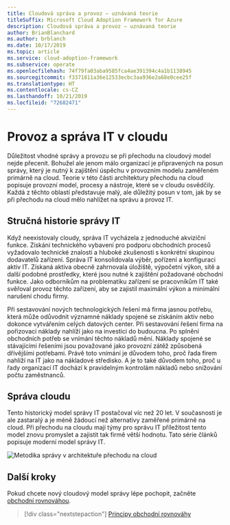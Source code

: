 ```yaml
---
title: Cloudová správa a provoz – uznávaná teorie
titleSuffix: Microsoft Cloud Adoption Framework for Azure
description: Cloudová správa a provoz – uznávaná teorie
author: BrianBlanchard
ms.author: brblanch
ms.date: 10/17/2019
ms.topic: article
ms.service: cloud-adoption-framework
ms.subservice: operate
ms.openlocfilehash: 74f79fa03aba9585fca4ae391394c4a1b1138945
ms.sourcegitcommit: f3371811a36e12533ecbc3aa936e2a68e0cee25f
ms.translationtype: HT
ms.contentlocale: cs-CZ
ms.lasthandoff: 10/21/2019
ms.locfileid: "72682471"
---
```

# <a name="it-management-and-operations-in-the-cloud"></a>Provoz a správa IT v cloudu

Důležitost vhodné správy a provozu se při přechodu na cloudový model nejde přecenit. Bohužel ale jenom málo organizací je připravených na posun správy, který je nutný k zajištění úspěchu v provozním modelu zaměřeném primárně na cloud. Teorie v této části architektury přechodu na cloud popisuje provozní model, procesy a nástroje, které se v cloudu osvědčily. Každá z těchto oblastí představuje malý, ale důležitý posun v tom, jak by se při přechodu na cloud mělo nahlížet na správu a provoz IT.

## <a name="brief-history-of-it-management"></a>Stručná historie správy IT

Když neexistovaly cloudy, správa IT vycházela z jednoduché akviziční funkce. Získání technického vybavení pro podporu obchodních procesů vyžadovalo technické znalosti a hluboké zkušenosti s konkrétní skupinou dodavatelů zařízení. Správa IT konsolidovala výběr, pořízení a konfiguraci aktiv IT. Získaná aktiva obecně zahrnovala úložiště, výpočetní výkon, sítě a další podobné prostředky, které jsou nutné k zajištění požadované obchodní funkce. Jako odborníkům na problematiku zařízení se pracovníkům IT také svěřoval provoz těchto zařízení, aby se zajistil maximální výkon a minimální narušení chodu firmy.

Při sestavování nových technologických řešení má firma jasnou potřebu, která může odůvodnit významné náklady spojené se získáním aktiv nebo dokonce vytvářením celých datových center. Při sestavování řešení firma na pořizovací náklady nahlíží jako na investici do budoucna. Po splnění obchodních potřeb se vnímání těchto nákladů mění. Náklady spojené se stávajícími řešeními jsou považované jako provozní zátěž způsobená dřívějšími potřebami. Právě toto vnímání je důvodem toho, proč řada firem nahlíží na IT jako na nákladové středisko. A je to také důvodem toho, proč u řady organizací IT dochází k pravidelným kontrolám nákladů nebo snižování počtu zaměstnanců.

## <a name="cloud-management"></a>Správa cloudu

Tento historický model správy IT postačoval víc než 20 let. V současnosti je ale zastaralý a je méně žádoucí než alternativy zaměřené primárně na cloud. Při přechodu na cloudu mají týmy pro správu IT příležitost tento model znovu promyslet a zajistit tak firmě větší hodnotu. Tato série článků popisuje moderní model správy IT.

![Metodika správy v architektuře přechodu na cloud](../../_images/manage/caf-manage.png)

## <a name="next-steps"></a>Další kroky

Pokud chcete nový cloudový model správy lépe pochopit, začněte [obchodní rovnováhou](./business-alignment.md).

> [!div class="nextstepaction"]
> [Principy obchodní rovnováhy](./business-alignment.md)
